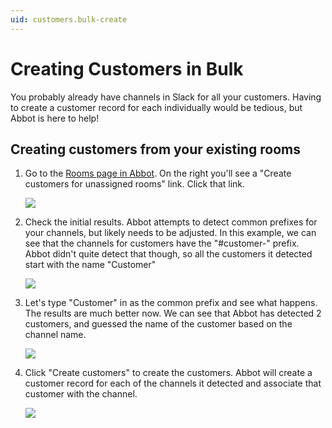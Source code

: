 ```yaml
---
uid: customers.bulk-create
---
```


# Creating Customers in Bulk

You probably already have channels in Slack for all your customers.
Having to create a customer record for each individually would be tedious, but Abbot is here to help!

## Creating customers from your existing rooms

1. Go to the [Rooms page in Abbot](https://app.ab.bot/rooms). On the right you'll see a "Create customers for unassigned rooms" link. Click that link.

    <img src="/public/images/articles/customers.bulk-create/create-from-rooms-link-on-rooms-page.png">

2. Check the initial results. Abbot attempts to detect common prefixes for your channels, but likely needs to be adjusted. In this example, we can see that the channels for customers have the "#customer-" prefix. Abbot didn't quite detect that though, so all the customers it detected start with the name "Customer"

    <img src="/public/images/articles/customers.bulk-create/create-from-rooms-no-common-prefix.png">

3. Let's type "Customer" in as the common prefix and see what happens. The results are much better now. We can see that Abbot has detected 2 customers, and guessed the name of the customer based on the channel name.

    <img src="/public/images/articles/customers.bulk-create/create-from-rooms-customer-prefix.png">

4. Click "Create customers" to create the customers. Abbot will create a customer record for each of the channels it detected and associate that customer with the channel.

    <img src="/public/images/articles/customers.bulk-create/created-customers.png">

